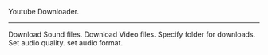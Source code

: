 Youtube Downloader.
__________________________
Download Sound files.
Download Video files.
Specify folder for downloads.
Set audio quality.
set audio format.
